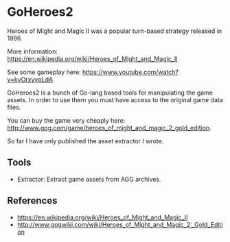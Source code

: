 GoHeroes2
=========

Heroes of Might and Magic II was a popular turn-based strategy released in 1996.

More information: <https://en.wikipedia.org/wiki/Heroes_of_Might_and_Magic_II>

See some gameplay here: <https://www.youtube.com/watch?v=kyOrxyypLdA>

GoHeroes2 is a bunch of Go-lang based tools for manipulating the game assets.
In order to use them you must have access to the original game data files.

You can buy the game very cheaply here: <http://www.gog.com/game/heroes_of_might_and_magic_2_gold_edition>.

So far I have only published the asset extractor I wrote.

## Tools

 * Extractor: Extract game assets from AGG archives.

## References

 * https://en.wikipedia.org/wiki/Heroes_of_Might_and_Magic_II
 * http://www.gogwiki.com/wiki/Heroes_of_Might_and_Magic_2:_Gold_Edition
